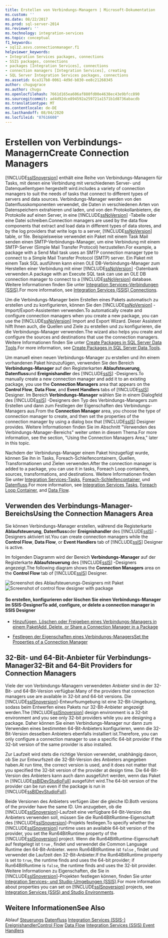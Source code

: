 ```yaml
---
title: Erstellen von Verbindungs-Managern | Microsoft-Dokumentation
ms.custom: ''
ms.date: 08/22/2017
ms.prod: sql-server-2014
ms.reviewer: ''
ms.technology: integration-services
ms.topic: conceptual
f1_keywords:
- sql12.asvs.connectionmanager.f1
helpviewer_keywords:
- Integration Services packages, connections
- SSIS packages, connections
- packages [Integration Services], connections
- connection managers [Integration Services], creating
- SQL Server Integration Services packages, connections
ms.assetid: 6ca317b8-0061-4d9d-b830-ee8c21268345
author: chugugrace
ms.author: chugu
ms.openlocfilehash: 7661d165ea606af880fd00e4638ec43e9bfcc890
ms.sourcegitcommit: ad4d92dce894592a259721a1571b1d8736abacdb
ms.translationtype: MT
ms.contentlocale: de-DE
ms.lasthandoff: 08/04/2020
ms.locfileid: "87616608"
---
```

# <a name="create-connection-managers"></a><span data-ttu-id="eaa0e-102">Erstellen von Verbindungs-Managern</span><span class="sxs-lookup"><span data-stu-id="eaa0e-102">Create Connection Managers</span></span>
  [!INCLUDE[ssISnoversion](../includes/ssisnoversion-md.md)] <span data-ttu-id="eaa0e-103">enthält eine Reihe von Verbindungs-Managern für Tasks, mit denen eine Verbindung mit verschiedenen Server- und Datenquellentypen hergestellt wird.</span><span class="sxs-lookup"><span data-stu-id="eaa0e-103">includes a variety of connection managers to suit the needs of tasks that connect to different types of servers and data sources.</span></span> <span data-ttu-id="eaa0e-104">Verbindungs-Manager werden von den Datenflusskomponenten verwendet, die Daten in verschiedenen Arten von Datenspeichern extrahieren und laden, und von den Protokollanbietern, die Protokolle auf einen Server, in eine [!INCLUDE[ssNoVersion](../includes/ssnoversion-md.md)] -Tabelle oder eine Datei schreiben.</span><span class="sxs-lookup"><span data-stu-id="eaa0e-104">Connection managers are used by the data flow components that extract and load data in different types of data stores, and by the log providers that write logs to a server, [!INCLUDE[ssNoVersion](../includes/ssnoversion-md.md)] table, or file.</span></span> <span data-ttu-id="eaa0e-105">Beispielsweise verwendet ein Paket mit einem Task Mail senden einen SMTP-Verbindungs-Manager, um eine Verbindung mit einem SMTP-Server (Simple Mail Transfer Protocol) herzustellen.</span><span class="sxs-lookup"><span data-stu-id="eaa0e-105">For example, a package with a Send Mail task uses an SMTP connection manager type to connect to a Simple Mail Transfer Protocol (SMTP) server.</span></span> <span data-ttu-id="eaa0e-106">Ein Paket mit einem Task SQL ausführen kann einen OLE DB-Verbindungs-Manager zum Herstellen einer Verbindung mit einer [!INCLUDE[ssNoVersion](../includes/ssnoversion-md.md)] -Datenbank verwenden.</span><span class="sxs-lookup"><span data-stu-id="eaa0e-106">A package with an Execute SQL task can use an OLE DB connection manager to connect to a [!INCLUDE[ssNoVersion](../includes/ssnoversion-md.md)] database.</span></span> <span data-ttu-id="eaa0e-107">Weitere Informationen finden Sie unter [Integration Services-Verbindungen &#40;SSIS&#41;](connection-manager/integration-services-ssis-connections.md).</span><span class="sxs-lookup"><span data-stu-id="eaa0e-107">For more information, see [Integration Services &#40;SSIS&#41; Connections](connection-manager/integration-services-ssis-connections.md).</span></span>

 <span data-ttu-id="eaa0e-108">Um die Verbindungs-Manager beim Erstellen eines Pakets automatisch zu erstellen und zu konfigurieren, können Sie den [!INCLUDE[ssNoVersion](../includes/ssnoversion-md.md)] -Import/Export-Assistenten verwenden.</span><span class="sxs-lookup"><span data-stu-id="eaa0e-108">To automatically create and configure connection managers when you create a new package, you can use the [!INCLUDE[ssNoVersion](../includes/ssnoversion-md.md)] Import and Export Wizard.</span></span> <span data-ttu-id="eaa0e-109">Dieser Assistent hilft Ihnen auch, die Quellen und Ziele zu erstellen und zu konfigurieren, die die Verbindungs-Manager verwenden.</span><span class="sxs-lookup"><span data-stu-id="eaa0e-109">The wizard also helps you create and configure the sources and destinations that use the connection managers.</span></span> <span data-ttu-id="eaa0e-110">Weitere Informationen finden Sie unter [Create Packages in SQL Server Data Tools](create-packages-in-sql-server-data-tools.md).</span><span class="sxs-lookup"><span data-stu-id="eaa0e-110">For more information, see [Create Packages in SQL Server Data Tools](create-packages-in-sql-server-data-tools.md).</span></span>

 <span data-ttu-id="eaa0e-111">Um manuell einen neuen Verbindungs-Manager zu erstellen und ihn einem vorhandenen Paket hinzuzufügen, verwenden Sie den Bereich **Verbindungs-Manager** auf den Registerkarten **Ablaufsteuerung**, **Datenfluss**und **Ereignishandler** des [!INCLUDE[ssIS](../includes/ssis-md.md)] -Designers.</span><span class="sxs-lookup"><span data-stu-id="eaa0e-111">To manually create a new connection manager and add it to an existing package, you use the **Connection Managers** area that appears on the **Control Flow**, **Data Flow**, and **Event Handlers** tabs of [!INCLUDE[ssIS](../includes/ssis-md.md)] Designer.</span></span> <span data-ttu-id="eaa0e-112">Im Bereich **Verbindungs-Manager** wählen Sie in einem Dialogfeld des [!INCLUDE[ssIS](../includes/ssis-md.md)] -Designers den Typ des Verbindungs-Managers zum Erstellen und dann zum Festlegen der Eigenschaften des Verbindungs-Managers aus.</span><span class="sxs-lookup"><span data-stu-id="eaa0e-112">From the **Connection Manager** area, you choose the type of connection manager to create, and then set the properties of the connection manager by using a dialog box that [!INCLUDE[ssIS](../includes/ssis-md.md)] Designer provides.</span></span> <span data-ttu-id="eaa0e-113">Weitere Informationen finden Sie im Abschnitt "Verwenden des Verbindungs-Manager-Bereichs" weiter unten in diesem Thema.</span><span class="sxs-lookup"><span data-stu-id="eaa0e-113">For more information, see the section, "Using the Connection Managers Area," later in this topic.</span></span>

 <span data-ttu-id="eaa0e-114">Nachdem der Verbindungs-Manager einem Paket hinzugefügt wurde, können Sie ihn in Tasks, Foreach-Schleifencontainern, Quellen, Transformationen und Zielen verwenden.</span><span class="sxs-lookup"><span data-stu-id="eaa0e-114">After the connection manager is added to a package, you can use it in tasks, Foreach Loop containers, sources, transformations, and destinations.</span></span> <span data-ttu-id="eaa0e-115">Weitere Informationen finden Sie unter [Integration Services-Tasks](control-flow/integration-services-tasks.md), [Foreach-Schleifencontainer](control-flow/foreach-loop-container.md), und [Datenfluss](data-flow/data-flow.md).</span><span class="sxs-lookup"><span data-stu-id="eaa0e-115">For more information, see [Integration Services Tasks](control-flow/integration-services-tasks.md), [Foreach Loop Container](control-flow/foreach-loop-container.md), and [Data Flow](data-flow/data-flow.md).</span></span>

## <a name="using-the-connection-managers-area"></a><span data-ttu-id="eaa0e-116">Verwenden des Verbindungs-Manager-Bereichs</span><span class="sxs-lookup"><span data-stu-id="eaa0e-116">Using the Connection Managers Area</span></span>
 <span data-ttu-id="eaa0e-117">Sie können Verbindungs-Manager erstellen, während die Registerkarte **Ablaufsteuerung**, **Datenfluss**oder **Ereignishandler** des [!INCLUDE[ssIS](../includes/ssis-md.md)] -Designers aktiviert ist.</span><span class="sxs-lookup"><span data-stu-id="eaa0e-117">You can create connection managers while the **Control Flow**, **Data Flow**, or **Event Handlers** tab of [!INCLUDE[ssIS](../includes/ssis-md.md)] Designer is active.</span></span>

 <span data-ttu-id="eaa0e-118">Im folgenden Diagramm wird der Bereich **Verbindungs-Manager** auf der Registerkarte **Ablaufsteuerung** des [!INCLUDE[ssIS](../includes/ssis-md.md)] -Designers angezeigt.</span><span class="sxs-lookup"><span data-stu-id="eaa0e-118">The following diagram shows the **Connection Managers** area on the **Control Flow** tab of [!INCLUDE[ssIS](../includes/ssis-md.md)] Designer.</span></span>

 <span data-ttu-id="eaa0e-119">![Screenshot des Ablaufsteuerungs-Designers mit Paket](media/samplecontrolflow.gif "Screenshot des Ablaufsteuerungs-Designers mit Paket")</span><span class="sxs-lookup"><span data-stu-id="eaa0e-119">![Screenshot of control flow designer with package](media/samplecontrolflow.gif "Screenshot of control flow designer with package")</span></span>

#### <a name="to-add-configure-or-delete-a-connection-manager-in-ssis-designer"></a><span data-ttu-id="eaa0e-120">So erstellen, konfigurieren oder löschen Sie einen Verbindungs-Manager im SSIS-Designer</span><span class="sxs-lookup"><span data-stu-id="eaa0e-120">To add, configure, or delete a connection manager in SSIS Designer</span></span>

-   [<span data-ttu-id="eaa0e-121">Hinzufügen, Löschen oder Freigeben eines Verbindungs-Managers in einem Paket</span><span class="sxs-lookup"><span data-stu-id="eaa0e-121">Add, Delete, or Share a Connection Manager in a Package</span></span>](../../2014/integration-services/add-delete-or-share-a-connection-manager-in-a-package.md)

-   [<span data-ttu-id="eaa0e-122">Festlegen der Eigenschaften eines Verbindungs-Managers</span><span class="sxs-lookup"><span data-stu-id="eaa0e-122">Set the Properties of a Connection Manager</span></span>](../../2014/integration-services/set-the-properties-of-a-connection-manager.md)

## <a name="32-bit-and-64-bit-providers-for-connection-managers"></a><span data-ttu-id="eaa0e-123">32-Bit- und 64-Bit-Anbieter für Verbindungs-Manager</span><span class="sxs-lookup"><span data-stu-id="eaa0e-123">32-Bit and 64-Bit Providers for Connection Managers</span></span>
 <span data-ttu-id="eaa0e-124">Viele der von Verbindungs-Managern verwendeten Anbieter sind in der 32-Bit- und 64-Bit-Version verfügbar.</span><span class="sxs-lookup"><span data-stu-id="eaa0e-124">Many of the providers that connection managers use are available in 32-bit and 64-bit versions.</span></span> <span data-ttu-id="eaa0e-125">Die [!INCLUDE[ssISnoversion](../includes/ssisnoversion-md.md)]-Entwurfsumgebung ist eine 32-Bit-Umgebung, sodass beim Entwerfen eines Pakets nur 32-Bit-Anbieter angezeigt werden.</span><span class="sxs-lookup"><span data-stu-id="eaa0e-125">The [!INCLUDE[ssISnoversion](../includes/ssisnoversion-md.md)] design environment is a 32-bit environment and you see only 32-bit providers while you are designing a package.</span></span> <span data-ttu-id="eaa0e-126">Daher können Sie einen Verbindungs-Manager nur dann zum Verwenden eines bestimmten 64-Bit-Anbieters konfigurieren, wenn die 32-Bit-Version desselben Anbieters ebenfalls installiert ist.</span><span class="sxs-lookup"><span data-stu-id="eaa0e-126">Therefore, you can only configure a connection manager to use a specific 64-bit provider if the 32-bit version of the same provider is also installed.</span></span>

 <span data-ttu-id="eaa0e-127">Zur Laufzeit wird stets die richtige Version verwendet, unabhängig davon, ob Sie zur Entwurfszeit die 32-Bit-Version des Anbieters angegeben haben.</span><span class="sxs-lookup"><span data-stu-id="eaa0e-127">At run time, the correct version is used, and it does not matter that you specified the 32-bit version of the provider at design time.</span></span> <span data-ttu-id="eaa0e-128">Die 64-Bit-Version des Anbieters kann auch dann ausgeführt werden, wenn das Paket in [!INCLUDE[ssBIDevStudioFull](../includes/ssbidevstudiofull-md.md)] ausgeführt wird.</span><span class="sxs-lookup"><span data-stu-id="eaa0e-128">The 64-bit version of the provider can be run even if the package is run in [!INCLUDE[ssBIDevStudioFull](../includes/ssbidevstudiofull-md.md)].</span></span>

 <span data-ttu-id="eaa0e-129">Beide Versionen des Anbieters verfügen über die gleiche ID.</span><span class="sxs-lookup"><span data-stu-id="eaa0e-129">Both versions of the provider have the same ID.</span></span> <span data-ttu-id="eaa0e-130">Um anzugeben, ob die [!INCLUDE[ssISnoversion](../includes/ssisnoversion-md.md)]-Laufzeit eine verfügbare 64-Bit-Version des Anbieters verwenden soll, müssen Sie die Run64BitRuntime-Eigenschaft des [!INCLUDE[ssISnoversion](../includes/ssisnoversion-md.md)]-Projekts festlegen.</span><span class="sxs-lookup"><span data-stu-id="eaa0e-130">To specify whether the [!INCLUDE[ssISnoversion](../includes/ssisnoversion-md.md)] runtime uses an available 64-bit version of the provider, you set the Run64BitRuntime property of the [!INCLUDE[ssISnoversion](../includes/ssisnoversion-md.md)] project.</span></span> <span data-ttu-id="eaa0e-131">Wenn die Run64BitRuntime-Eigenschaft auf festgelegt ist `true` , findet und verwendet die Common Language Runtime den 64-Bit-Anbieter. wenn Run64BitRuntime ist `false` , findet und verwendet die Laufzeit den 32-Bit-Anbieter.</span><span class="sxs-lookup"><span data-stu-id="eaa0e-131">If the Run64BitRuntime property is set to `true`, the runtime finds and uses the 64-bit provider; if Run64BitRuntime is `false`, the runtime finds and uses the 32-bit provider.</span></span> <span data-ttu-id="eaa0e-132">Weitere Informationen zu Eigenschaften, die Sie in [!INCLUDE[ssISnoversion](../includes/ssisnoversion-md.md)]-Projekten festlegen können, finden Sie unter [Integration Services- und Studio-Umgebungen &#40;SSIS&#41;](integration-services-ssis-development-and-management-tools.md).</span><span class="sxs-lookup"><span data-stu-id="eaa0e-132">For more information about properties you can set on [!INCLUDE[ssISnoversion](../includes/ssisnoversion-md.md)] projects, see [Integration Services &#40;SSIS&#41; and Studio Environments](integration-services-ssis-development-and-management-tools.md).</span></span>

## <a name="see-also"></a><span data-ttu-id="eaa0e-133">Weitere Informationen</span><span class="sxs-lookup"><span data-stu-id="eaa0e-133">See Also</span></span>
 <span data-ttu-id="eaa0e-134">Ablauf [Steuerungs](control-flow/control-flow.md) [Datenfluss](data-flow/data-flow.md) [Integration Services &#40;SSIS-&#41; Ereignishandler](integration-services-ssis-event-handlers.md)</span><span class="sxs-lookup"><span data-stu-id="eaa0e-134">[Control Flow](control-flow/control-flow.md) [Data Flow](data-flow/data-flow.md) [Integration Services &#40;SSIS&#41; Event Handlers](integration-services-ssis-event-handlers.md)</span></span>


